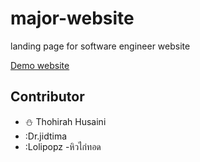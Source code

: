 # major-website
landing page for software engineer website

[Demo website](https://bright-banoffee-bcb694.netlify.app)

## Contributor
- :snowman: Thohirah Husaini
- :Dr.jidtima
- :Lolipopz -หิวไก่ทอด
